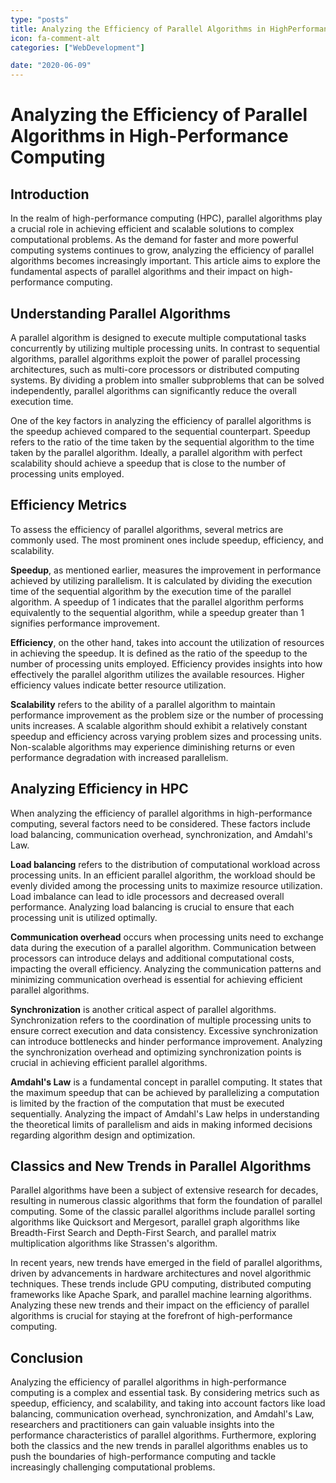 ```yaml
---
type: "posts"
title: Analyzing the Efficiency of Parallel Algorithms in HighPerformance Computing
icon: fa-comment-alt
categories: ["WebDevelopment"]

date: "2020-06-09"
---
```




# Analyzing the Efficiency of Parallel Algorithms in High-Performance Computing

## Introduction

In the realm of high-performance computing (HPC), parallel algorithms play a crucial role in achieving efficient and scalable solutions to complex computational problems. As the demand for faster and more powerful computing systems continues to grow, analyzing the efficiency of parallel algorithms becomes increasingly important. This article aims to explore the fundamental aspects of parallel algorithms and their impact on high-performance computing.

## Understanding Parallel Algorithms

A parallel algorithm is designed to execute multiple computational tasks concurrently by utilizing multiple processing units. In contrast to sequential algorithms, parallel algorithms exploit the power of parallel processing architectures, such as multi-core processors or distributed computing systems. By dividing a problem into smaller subproblems that can be solved independently, parallel algorithms can significantly reduce the overall execution time.

One of the key factors in analyzing the efficiency of parallel algorithms is the speedup achieved compared to the sequential counterpart. Speedup refers to the ratio of the time taken by the sequential algorithm to the time taken by the parallel algorithm. Ideally, a parallel algorithm with perfect scalability should achieve a speedup that is close to the number of processing units employed.

## Efficiency Metrics

To assess the efficiency of parallel algorithms, several metrics are commonly used. The most prominent ones include speedup, efficiency, and scalability.

**Speedup**, as mentioned earlier, measures the improvement in performance achieved by utilizing parallelism. It is calculated by dividing the execution time of the sequential algorithm by the execution time of the parallel algorithm. A speedup of 1 indicates that the parallel algorithm performs equivalently to the sequential algorithm, while a speedup greater than 1 signifies performance improvement.

**Efficiency**, on the other hand, takes into account the utilization of resources in achieving the speedup. It is defined as the ratio of the speedup to the number of processing units employed. Efficiency provides insights into how effectively the parallel algorithm utilizes the available resources. Higher efficiency values indicate better resource utilization.

**Scalability** refers to the ability of a parallel algorithm to maintain performance improvement as the problem size or the number of processing units increases. A scalable algorithm should exhibit a relatively constant speedup and efficiency across varying problem sizes and processing units. Non-scalable algorithms may experience diminishing returns or even performance degradation with increased parallelism.

## Analyzing Efficiency in HPC

When analyzing the efficiency of parallel algorithms in high-performance computing, several factors need to be considered. These factors include load balancing, communication overhead, synchronization, and Amdahl's Law.

**Load balancing** refers to the distribution of computational workload across processing units. In an efficient parallel algorithm, the workload should be evenly divided among the processing units to maximize resource utilization. Load imbalance can lead to idle processors and decreased overall performance. Analyzing load balancing is crucial to ensure that each processing unit is utilized optimally.

**Communication overhead** occurs when processing units need to exchange data during the execution of a parallel algorithm. Communication between processors can introduce delays and additional computational costs, impacting the overall efficiency. Analyzing the communication patterns and minimizing communication overhead is essential for achieving efficient parallel algorithms.

**Synchronization** is another critical aspect of parallel algorithms. Synchronization refers to the coordination of multiple processing units to ensure correct execution and data consistency. Excessive synchronization can introduce bottlenecks and hinder performance improvement. Analyzing the synchronization overhead and optimizing synchronization points is crucial in achieving efficient parallel algorithms.

**Amdahl's Law** is a fundamental concept in parallel computing. It states that the maximum speedup that can be achieved by parallelizing a computation is limited by the fraction of the computation that must be executed sequentially. Analyzing the impact of Amdahl's Law helps in understanding the theoretical limits of parallelism and aids in making informed decisions regarding algorithm design and optimization.

## Classics and New Trends in Parallel Algorithms

Parallel algorithms have been a subject of extensive research for decades, resulting in numerous classic algorithms that form the foundation of parallel computing. Some of the classic parallel algorithms include parallel sorting algorithms like Quicksort and Mergesort, parallel graph algorithms like Breadth-First Search and Depth-First Search, and parallel matrix multiplication algorithms like Strassen's algorithm.

In recent years, new trends have emerged in the field of parallel algorithms, driven by advancements in hardware architectures and novel algorithmic techniques. These trends include GPU computing, distributed computing frameworks like Apache Spark, and parallel machine learning algorithms. Analyzing these new trends and their impact on the efficiency of parallel algorithms is crucial for staying at the forefront of high-performance computing.

## Conclusion

Analyzing the efficiency of parallel algorithms in high-performance computing is a complex and essential task. By considering metrics such as speedup, efficiency, and scalability, and taking into account factors like load balancing, communication overhead, synchronization, and Amdahl's Law, researchers and practitioners can gain valuable insights into the performance characteristics of parallel algorithms. Furthermore, exploring both the classics and the new trends in parallel algorithms enables us to push the boundaries of high-performance computing and tackle increasingly challenging computational problems.